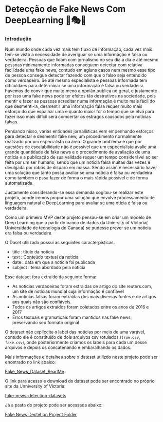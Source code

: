 # Detecção de Fake News Com DeepLearning 📰🎭🧠



### Introdução

Num mundo onde cada vez mais tem fluxo de informação, cada vez mais tem-se visto a necessidade de averiguar se uma informação é falsa ou verdadeira.  Pessoas que lidam com jornalismo no seu dia a dia e até mesmo pessoas minimamente informadas conseguem detectar com relativa facilidade uma fake news, contudo em agluns casos nem mesmo esse tipo de pessoa consegue detectar fazendo com que o falso seja entendido como verdadeiro. Se até mesmo especialista e pessoas informada tem dificuldaes para determinar se uma informação é falsa ou verdadeira havemos de convir que muito meno a opnião publica no geral, e justamente por isso uma fake news pode ter efeitos tão destrutivos na sociedade, pois mentir e fazer as pessoas acreditar numa informação é muito mais fácil do que desmenti-la, desmentir uma informação falsa requer muito mais esforço do que  espalhar uma e quanto maior for o tempo que  se elva para fazer isso mais difícil será comcertar os estragos causados pela noticias falsas..

Pensando nisso, várias entidades jornalísticas vem empenhando esforços para detectar e desmentir fake new, um procedimento normalmente realizado por um especialista na área. O grande problema é que por questões de escalabilidade não é possivel que um espeecialista avalie uma grande quantidade de fake news e o procedimento de avaliação  de uma notícia e a publicação de sua validade requer um tempo considerável ao ser feita por um ser humano, sendo que um noticia falsa muitas das vezes é divulgada por robôs de disparo em massa. Sendo assim é necessário haver uma solução que tanto possa avaliar se uma notícia é falsa ou verdadeira como também o pssa fazer de forma o mais rápida possivel e de forma automatizada.

Justamente considerando-se essa demanda cogitou-se realizar este projeto, aonde iremos propor uma solução que envolve processamento de linguagem natural e DeepLearning para avaliar se uma otícia é falsa ou verdadeira.

Como um primeiro MVP deste projeto pensou-se  em criar um modelo de Deep Learning que a partir do banco de dados da Uniersity of Victoria( Universidade de tecnologia do Canadá)  se pudesse prever se um noticia era falsa ou verdadeira.

O Daset utilizado possui as seguintes caracterpisticas:

- title : título da notícia
- text : Conteúdo textual da notícia
- date : data em que a notícia foi publicada
- subject : tema abordado pela notícia

Esse dataset fora extraído da seguinte forma:

 - As notícias verdadeiras foram extraidas de artigo do site reuters.com, um site de notícias mundial cuja informação é confiável 
 - As notícias falsas foram extraídas dos mais diversas fontes e de artigos aos quais não são confiáveis.
 - Todos os artigos extraídos foram coletados entre os anos de 2016 e 2017
 - Erros textuais e gramaticais foram mantidos nas fake news, preservando seu formato original

O dataset não explíccita o label das notícias por meio de uma varável, contudo ele é constituido de dois  arquivos csv rotulados (`true.csv`, `fake.csv`), onde posteriormente criamos os labels para cada um desse arquivos e  depois os concatenando e embaralhando os dados.

Mais informações e detalhes sobre o dateset utilizdo neste projeto pode ser enontrado no link abaixo:

[Fake_News_Dataset_ReadMe](https://onlineacademiccommunity.uvic.ca/isot/wp-content/uploads/sites/7295/2023/02/ISOT_Fake_News_Dataset_ReadMe.pdf)

 O link para acesso e download do dataset pode ser encontrado no próprio site da Unniversity of Victoria:

[fake-news-detection-datasets](https://onlineacademiccommunity.uvic.ca/isot/2022/11/27/fake-news-detection-datasets/)


Já a pasta do projeto pode ser acessada abaixo:

[Fake News Dectetion Project Folder](https://drive.google.com/drive/folders/11cZBjo4KEdqeFi59E_GlDIthiU77zxP5?usp=sharing)


